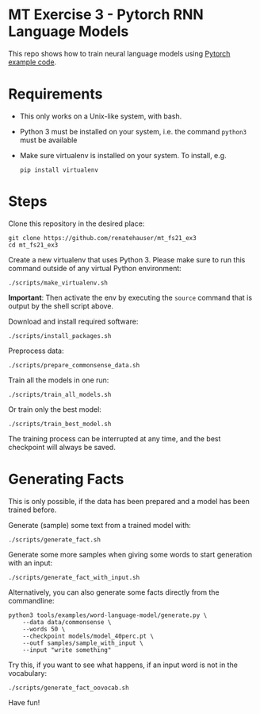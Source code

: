 # MT Exercise 3 - Pytorch RNN Language Models

This repo shows how to train neural language models using [Pytorch example code](https://github.com/pytorch/examples/tree/master/word_language_model).

# Requirements

- This only works on a Unix-like system, with bash.
- Python 3 must be installed on your system, i.e. the command `python3` must be available
- Make sure virtualenv is installed on your system. To install, e.g.

    `pip install virtualenv`

# Steps

Clone this repository in the desired place:

    git clone https://github.com/renatehauser/mt_fs21_ex3
    cd mt_fs21_ex3

Create a new virtualenv that uses Python 3. Please make sure to run this command outside of any virtual Python environment:

    ./scripts/make_virtualenv.sh

**Important**: Then activate the env by executing the `source` command that is output by the shell script above.

Download and install required software:

    ./scripts/install_packages.sh

Preprocess data:

    ./scripts/prepare_commonsense_data.sh

Train all the models in one run:

    ./scripts/train_all_models.sh
    
Or train only the best model:

    ./scripts/train_best_model.sh
    

The training process can be interrupted at any time, and the best checkpoint will always be saved.

# Generating Facts
This is only possible, if the data has been prepared and a model has been trained before.

Generate (sample) some text from a trained model with:

    ./scripts/generate_fact.sh

Generate some more samples when giving some words to start generation with an input:

    ./scripts/generate_fact_with_input.sh
    
    
Alternatively, you can also generate some facts directly from the commandline:

    python3 tools/examples/word-language-model/generate.py \
        --data data/commonsense \
        --words 50 \
        --checkpoint models/model_40perc.pt \
        --outf samples/sample_with_input \
        --input "write something"
      
Try this, if you want to see what happens, if an input word is not in the vocabulary:

    ./scripts/generate_fact_oovocab.sh
    
  
Have fun!        
    
    

